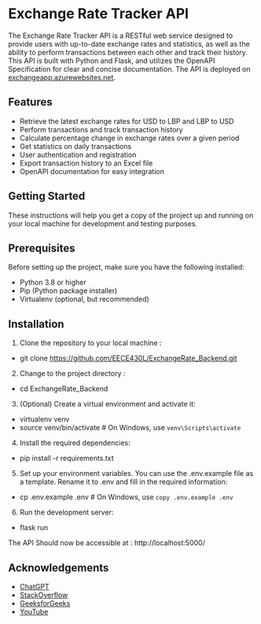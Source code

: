 Exchange Rate Tracker API
=========================

The Exchange Rate Tracker API is a RESTful web service designed to provide users with up-to-date exchange rates and statistics, as well as the ability to perform transactions between each other and track their history. This API is built with Python and Flask, and utilizes the OpenAPI Specification for clear and concise documentation. The API is deployed on [exchangeapp.azurewebsites.net](https://exchangeapp.azurewebsites.net/).

Features
--------

-   Retrieve the latest exchange rates for USD to LBP and LBP to USD
-   Perform transactions and track transaction history
-   Calculate percentage change in exchange rates over a given period
-   Get statistics on daily transactions
-   User authentication and registration
-   Export transaction history to an Excel file
-   OpenAPI documentation for easy integration

Getting Started
---------------

These instructions will help you get a copy of the project up and running on your local machine for development and testing purposes.

## Prerequisites

Before setting up the project, make sure you have the following installed:

-   Python 3.8 or higher
-   Pip (Python package installer)
-   Virtualenv (optional, but recommended)

## Installation

1. Clone the repository to your local machine : 

- git clone https://github.com/EECE430L/ExchangeRate_Backend.git

2. Change to the project directory : 

- cd ExchangeRate_Backend

3. (Optional) Create a virtual environment and activate it:

- virtualenv venv
- source venv/bin/activate  # On Windows, use `venv\Scripts\activate`

4. Install the required dependencies:

- pip install -r requirements.txt

5. Set up your environment variables. You can use the .env.example file as a template. Rename it to .env and fill in the required information:

- cp .env.example .env  # On Windows, use `copy .env.example .env`

6. Run the development server:

- flask run

The API Should now be accessible at : http://localhost:5000/ 

## Acknowledgements
- [ChatGPT](https://chat.openai.com/)
- [StackOverflow](https://stackoverflow.com/)
- [GeeksforGeeks](https://www.geeksforgeeks.org/)
- [YouTube](https://www.youtube.com/)
